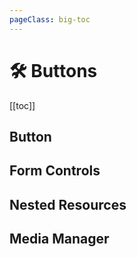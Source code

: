 ```yaml
---
pageClass: big-toc
---
```


# 🛠 Buttons

[[toc]]

## Button

## Form Controls

## Nested Resources

## Media Manager
